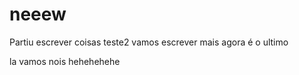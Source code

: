 # neeew
Partiu escrever coisas
teste2
vamos escrever mais
agora é o ultimo
 
la vamos nois
hehehehehe
